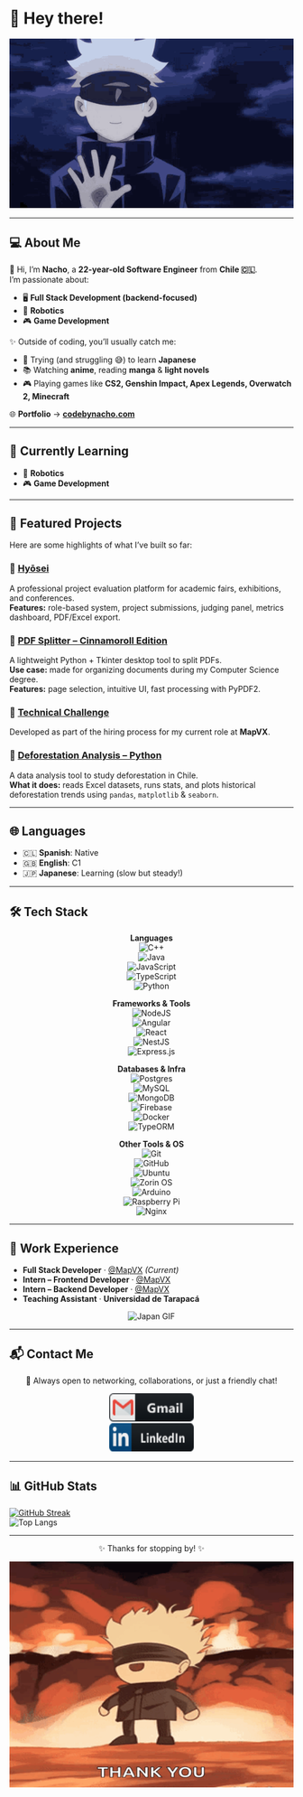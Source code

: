 # 👋 Hey there!  

<div align="center">
  <img height="300" width="700" alt="Hi There GIF" src="src/gif/hi-there.gif">
</div>  

---

## 💻 About Me  

👋 Hi, I’m **Nacho**, a **22-year-old Software Engineer** from **Chile 🇨🇱**.  
I’m passionate about:  
- 🖥️ **Full Stack Development (backend-focused)**  
- 🤖 **Robotics**  
- 🎮 **Game Development**  

✨ Outside of coding, you’ll usually catch me:  
- 🏯 Trying (and struggling 😅) to learn **Japanese**  
- 📚 Watching **anime**, reading **manga** & **light novels**  
- 🎮 Playing games like **CS2, Genshin Impact, Apex Legends, Overwatch 2, Minecraft**  

🌐 **Portfolio** → [**codebynacho.com**](https://codebynacho.com/)  

---

## 🚀 Currently Learning  

- 🤖 **Robotics**  
- 🎮 **Game Development**  

---

## 📌 Featured Projects  

Here are some highlights of what I’ve built so far:  

### 🔹 [**Hyōsei**](https://github.com/IgnacioBarraza/Hyosei_showcase)  
A professional project evaluation platform for academic fairs, exhibitions, and conferences.  
**Features:** role-based system, project submissions, judging panel, metrics dashboard, PDF/Excel export.  

### 🔹 [**PDF Splitter – Cinnamoroll Edition**](https://github.com/IgnacioBarraza/pdf_splitter)  
A lightweight Python + Tkinter desktop tool to split PDFs.  
**Use case:** made for organizing documents during my Computer Science degree.  
**Features:** page selection, intuitive UI, fast processing with PyPDF2.  

### 🔹 [**Technical Challenge**](https://github.com/IgnacioBarraza/Desafio_Tecnico_Lazarillo)  
Developed as part of the hiring process for my current role at **MapVX**.  

### 🔹 [**Deforestation Analysis – Python**](https://github.com/IgnacioBarraza/DeforestacionPython)  
A data analysis tool to study deforestation in Chile.  
**What it does:** reads Excel datasets, runs stats, and plots historical deforestation trends using `pandas`, `matplotlib` & `seaborn`.  

---

## 🌐 Languages  

- 🇨🇱 **Spanish**: Native  
- 🇬🇧 **English**: C1  
- 🇯🇵 **Japanese**: Learning (slow but steady!)  

---

## 🛠️ Tech Stack  

<div align="center">

**Languages**  
![C++](https://img.shields.io/badge/c++-%2300599C.svg?style=for-the-badge&logo=c%2B%2B&logoColor=white)  
![Java](https://img.shields.io/badge/java-%23ED8B00.svg?style=for-the-badge&logo=openjdk&logoColor=white)  
![JavaScript](https://img.shields.io/badge/javascript-%23323330.svg?style=for-the-badge&logo=javascript&logoColor=%23F7DF1E)  
![TypeScript](https://img.shields.io/badge/typescript-%23007ACC.svg?style=for-the-badge&logo=typescript&logoColor=white)  
![Python](https://img.shields.io/badge/python-3670A0?style=for-the-badge&logo=python&logoColor=ffdd54)  

**Frameworks & Tools**  
![NodeJS](https://img.shields.io/badge/node.js-6DA55F?style=for-the-badge&logo=node.js&logoColor=white)  
![Angular](https://img.shields.io/badge/angular-%23DD0031.svg?style=for-the-badge&logo=angular&logoColor=white)  
![React](https://img.shields.io/badge/react-%2320232a.svg?style=for-the-badge&logo=react&logoColor=%2361DAFB)  
![NestJS](https://img.shields.io/badge/nestjs-%23E0234E.svg?style=for-the-badge&logo=nestjs&logoColor=white)  
![Express.js](https://img.shields.io/badge/express.js-%23404d59.svg?style=for-the-badge&logo=express&logoColor=%2361DAFB)  

**Databases & Infra**  
![Postgres](https://img.shields.io/badge/postgres-%23316192.svg?style=for-the-badge&logo=postgresql&logoColor=white)  
![MySQL](https://img.shields.io/badge/mysql-4479A1.svg?style=for-the-badge&logo=mysql&logoColor=white)  
![MongoDB](https://img.shields.io/badge/MongoDB-%234ea94b.svg?style=for-the-badge&logo=mongodb&logoColor=white)  
![Firebase](https://img.shields.io/badge/firebase-a08021?style=for-the-badge&logo=firebase&logoColor=ffcd34)  
![Docker](https://img.shields.io/badge/docker-%230db7ed.svg?style=for-the-badge&logo=docker&logoColor=white)  
![TypeORM](https://img.shields.io/badge/TypeORM-FE0803.svg?style=for-the-badge&logo=typeorm&logoColor=white)  

**Other Tools & OS**  
![Git](https://img.shields.io/badge/git-%23F05033.svg?style=for-the-badge&logo=git&logoColor=white)  
![GitHub](https://img.shields.io/badge/github-%23121011.svg?style=for-the-badge&logo=github&logoColor=white)  
![Ubuntu](https://img.shields.io/badge/Ubuntu-E95420?style=for-the-badge&logo=ubuntu&logoColor=white)  
![Zorin OS](https://img.shields.io/badge/-Zorin%20OS-%2310AAEB?style=for-the-badge&logo=zorin&logoColor=white)  
![Arduino](https://img.shields.io/badge/-Arduino-00979D?style=for-the-badge&logo=Arduino&logoColor=white)  
![Raspberry Pi](https://img.shields.io/badge/-Raspberry_Pi-C51A4A?style=for-the-badge&logo=Raspberry-Pi)  
![Nginx](https://img.shields.io/badge/nginx-%23009639.svg?style=for-the-badge&logo=nginx&logoColor=white)  

</div>

---

## 💼 Work Experience  

- **Full Stack Developer** · [@MapVX](https://mapvx.com/) *(Current)*  
- **Intern – Frontend Developer** · [@MapVX](https://mapvx.com/)  
- **Intern – Backend Developer** · [@MapVX](https://mapvx.com/)  
- **Teaching Assistant** · **Universidad de Tarapacá**  

<div align="center">
  <img height="300" width="700" alt="Japan GIF" src="src/gif/japan-chieuki.gif">
</div>

---

## 📬 Contact Me  

<div align="center">  

💌 Always open to networking, collaborations, or just a friendly chat!  

<a href="mailto:ignacio.barraza.rioja@gmail.com"><img height="50" width="150" alt="Gmail" src="src/icons/gmail.png"></a>  
<a href="https://www.linkedin.com/in/ignacio-barraza-rioja/"><img height="50" width="150" alt="Linkedin" src="src/icons/linkedin.png"></a>  

</div>  

---

## 📊 GitHub Stats  

[![GitHub Streak](https://streak-stats.demolab.com?user=IgnacioBarraza&theme=tokyonight-duo&short_numbers=true&mode=weekly)](https://git.io/streak-stats)  
![Top Langs](https://github-readme-stats.vercel.app/api/top-langs/?username=IgnacioBarraza&layout=compact&theme=tokyonight)  

---

<div align="center">  
  <p>✨ Thanks for stopping by! ✨</p>  
  <img height="400" width="600" alt="Gojo GIF" src="src/gif/gojo-gojo-satoru.gif">  
</div>  


<!---
IgnacioBarraza/IgnacioBarraza is a ✨ special ✨ repository because its `README.md` (this file) appears on your GitHub profile.
You can click the Preview link to take a look at your changes.
--->
